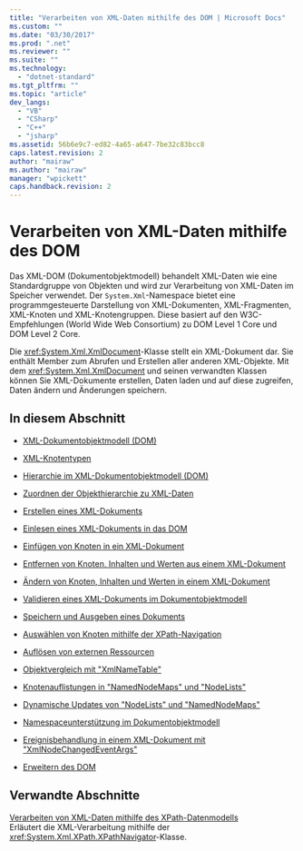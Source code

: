 ```yaml
---
title: "Verarbeiten von XML-Daten mithilfe des DOM | Microsoft Docs"
ms.custom: ""
ms.date: "03/30/2017"
ms.prod: ".net"
ms.reviewer: ""
ms.suite: ""
ms.technology: 
  - "dotnet-standard"
ms.tgt_pltfrm: ""
ms.topic: "article"
dev_langs: 
  - "VB"
  - "CSharp"
  - "C++"
  - "jsharp"
ms.assetid: 56b6e9c7-ed82-4a65-a647-7be32c83bcc8
caps.latest.revision: 2
author: "mairaw"
ms.author: "mairaw"
manager: "wpickett"
caps.handback.revision: 2
---
```

# Verarbeiten von XML-Daten mithilfe des DOM
Das XML\-DOM \(Dokumentobjektmodell\) behandelt XML\-Daten wie eine Standardgruppe von Objekten und wird zur Verarbeitung von XML\-Daten im Speicher verwendet.  Der `System.Xml`\-Namespace bietet eine programmgesteuerte Darstellung von XML\-Dokumenten, XML\-Fragmenten, XML\-Knoten und XML\-Knotengruppen.  Diese basiert auf den W3C\-Empfehlungen \(World Wide Web Consortium\) zu DOM Level 1 Core und DOM Level 2 Core.  
  
 Die <xref:System.Xml.XmlDocument>\-Klasse stellt ein XML\-Dokument dar.  Sie enthält Member zum Abrufen und Erstellen aller anderen XML\-Objekte.  Mit dem <xref:System.Xml.XmlDocument> und seinen verwandten Klassen können Sie XML\-Dokumente erstellen, Daten laden und auf diese zugreifen, Daten ändern und Änderungen speichern.  
  
## In diesem Abschnitt  
  
-   [XML\-Dokumentobjektmodell \(DOM\)](../../../../docs/standard/data/xml/xml-document-object-model-dom.md)  
  
-   [XML\-Knotentypen](../../../../docs/standard/data/xml/types-of-xml-nodes.md)  
  
-   [Hierarchie im XML\-Dokumentobjektmodell \(DOM\)](../../../../docs/standard/data/xml/xml-document-object-model-dom-hierarchy.md)  
  
-   [Zuordnen der Objekthierarchie zu XML\-Daten](../../../../docs/standard/data/xml/mapping-the-object-hierarchy-to-xml-data.md)  
  
-   [Erstellen eines XML\-Dokuments](../../../../docs/standard/data/xml/xml-document-creation.md)  
  
-   [Einlesen eines XML\-Dokuments in das DOM](../../../../docs/standard/data/xml/reading-an-xml-document-into-the-dom.md)  
  
-   [Einfügen von Knoten in ein XML\-Dokument](../../../../docs/standard/data/xml/inserting-nodes-into-an-xml-document.md)  
  
-   [Entfernen von Knoten, Inhalten und Werten aus einem XML\-Dokument](../../../../docs/standard/data/xml/removing-nodes-content-and-values-from-an-xml-document.md)  
  
-   [Ändern von Knoten, Inhalten und Werten in einem XML\-Dokument](../../../../docs/standard/data/xml/modifying-nodes-content-and-values-in-an-xml-document.md)  
  
-   [Validieren eines XML\-Dokuments im Dokumentobjektmodell](../../../../docs/standard/data/xml/validating-an-xml-document-in-the-dom.md)  
  
-   [Speichern und Ausgeben eines Dokuments](../../../../docs/standard/data/xml/saving-and-writing-a-document.md)  
  
-   [Auswählen von Knoten mithilfe der XPath\-Navigation](../../../../docs/standard/data/xml/select-nodes-using-xpath-navigation.md)  
  
-   [Auflösen von externen Ressourcen](../../../../docs/standard/data/xml/resolving-external-resources.md)  
  
-   [Objektvergleich mit "XmlNameTable"](../../../../docs/standard/data/xml/object-comparison-using-xmlnametable.md)  
  
-   [Knotenauflistungen in "NamedNodeMaps" und "NodeLists"](../../../../docs/standard/data/xml/node-collections-in-namednodemaps-and-nodelists.md)  
  
-   [Dynamische Updates von "NodeLists" und "NamedNodeMaps"](../../../../docs/standard/data/xml/dynamic-updates-to-nodelists-and-namednodemaps.md)  
  
-   [Namespaceunterstützung im Dokumentobjektmodell](../../../../docs/standard/data/xml/namespace-support-in-the-dom.md)  
  
-   [Ereignisbehandlung in einem XML\-Dokument mit "XmlNodeChangedEventArgs"](../../../../docs/standard/data/xml/event-handling-in-an-xml-document-using-the-xmlnodechangedeventargs.md)  
  
-   [Erweitern des DOM](../../../../docs/standard/data/xml/extending-the-dom.md)  
  
## Verwandte Abschnitte  
 [Verarbeiten von XML\-Daten mithilfe des XPath\-Datenmodells](../../../../docs/standard/data/xml/process-xml-data-using-the-xpath-data-model.md)  
 Erläutert die XML\-Verarbeitung mithilfe der <xref:System.Xml.XPath.XPathNavigator>\-Klasse.